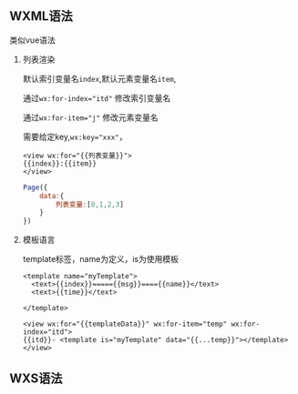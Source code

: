 ## WXML语法

类似vue语法

1. 列表渲染

   默认索引变量名`index`,默认元素变量名`item`,

   通过`wx:for-index="itd"` 修改索引变量名

   通过`wx:for-item="j"` 修改元素变量名

   需要给定key,`wx:key="xxx"`，

   ```vue
   <view wx:for="{{列表变量}}">
   {{index}}:{{item}}
   </view>
   ```

   ```js
   Page({
       data:{
           列表变量:[0,1,2,3]
       }
   })
   ```

2. 模板语言

   template标签，name为定义，is为使用模板

   ```vue
   <template name="myTemplate">
     <text>{{index}}====={{msg}}===={{name}}</text>
     <text>{{time}}</text>
   
   </template>
   
   <view wx:for="{{templateData}}" wx:for-item="temp" wx:for-index="itd">
   {{itd}}- <template is="myTemplate" data="{{...temp}}"></template>
   </view>
   ```

   

## WXS语法

